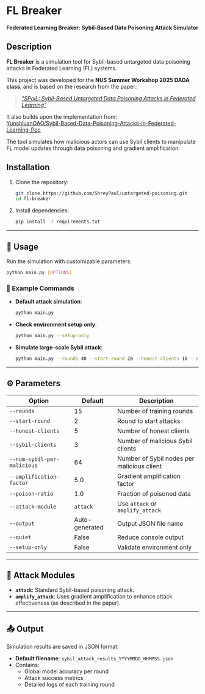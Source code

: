 # FL Breaker  
**Federated Learning Breaker: Sybil-Based Data Poisoning Attack Simulator**  

## Description  
**FL Breaker** is a simulation tool for Sybil-based untargeted data poisoning attacks in Federated Learning (FL) systems.  

This project was developed for the **NUS Summer Workshop 2025 DADA class**, and is based on the research from the paper:

> [*"SPoiL: Sybil-Based Untargeted Data Poisoning Attacks in Federated Learning"*](https://dl.acm.org/doi/abs/10.1007/978-3-031-39828-5_13)  

It also builds upon the implementation from:  
[YunshiuanOAO/Sybil-Based-Data-Poisoning-Attacks-in-Federated-Learning-Poc](https://github.com/YunshiuanOAO/Sybil-Based-Data-Poisoning-Attacks-in-Federated-Learning-Poc)

The tool simulates how malicious actors can use Sybil clients to manipulate FL model updates through data poisoning and gradient amplification.

## Installation

1. Clone the repository:
   ```bash
   git clone https://github.com/ShreyPaul/untargeted-poisoning.git
   cd fl-breaker
   ```

2. Install dependencies:
   ```bash
   pip install -r requirements.txt
   ```

---

## 🧪 Usage

Run the simulation with customizable parameters:

```bash
python main.py [OPTIONS]
```

### 🔧 Example Commands

- **Default attack simulation**:
  ```bash
  python main.py
  ```

- **Check environment setup only**:
  ```bash
  python main.py --setup-only
  ```

- **Simulate large-scale Sybil attack**:
  ```bash
  python main.py --rounds 40 --start-round 20 --honest-clients 10 --sybil-clients 1 --num-sybil-per-malicious 10
  ```

---

## ⚙️ Parameters

| Option                    | Default       | Description |
|---------------------------|---------------|-------------|
| `--rounds`                | 15            | Number of training rounds |
| `--start-round`           | 2             | Round to start attacks |
| `--honest-clients`        | 5             | Number of honest clients |
| `--sybil-clients`         | 3             | Number of malicious Sybil clients |
| `--num-sybil-per-malicious` | 64         | Number of Sybil nodes per malicious client |
| `--amplification-factor`  | 5.0           | Gradient amplification factor |
| `--poison-ratio`          | 1.0           | Fraction of poisoned data |
| `--attack-module`         | `attack`      | Use `attack` or `amplify_attack` |
| `--output`                | Auto-generated | Output JSON file name |
| `--quiet`                 | False         | Reduce console output |
| `--setup-only`            | False         | Validate environment only |

---

## 🧠 Attack Modules

- **`attack`**: Standard Sybil-based poisoning attack.
- **`amplify_attack`**: Uses gradient amplification to enhance attack effectiveness (as described in the paper).

---

## 📤 Output

Simulation results are saved in JSON format:

- **Default filename**: `sybil_attack_results_YYYYMMDD_HHMMSS.json`
- Contains:
  - Global model accuracy per round
  - Attack success metrics
  - Detailed logs of each training round
